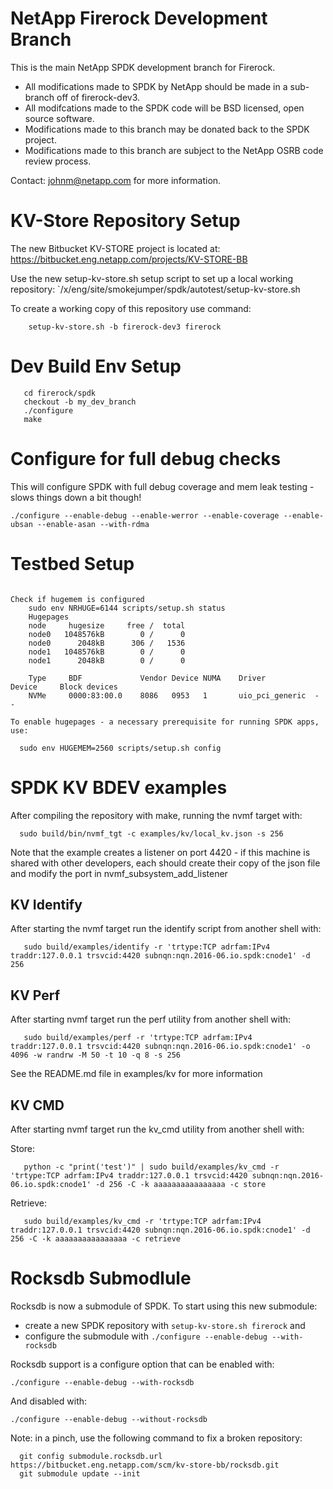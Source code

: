 # NetApp Firerock Development Branch

This is the main NetApp SPDK development branch for Firerock.

  - All modifications made to SPDK by NetApp should be made in a sub-branch off of firerock-dev3.
  - All modifcations made to the SPDK code will be BSD licensed, open source software.
  - Modifications made to this branch may be donated back to the SPDK project.
  - Modifications made to this branch are subject to the NetApp OSRB code review process.

Contact: johnm@netapp.com for more information.

# KV-Store Repository Setup

The new Bitbucket KV-STORE project is located at: https://bitbucket.eng.netapp.com/projects/KV-STORE-BB

Use the new setup-kv-store.sh setup script to set up a local working repository: `/x/eng/site/smokejumper/spdk/autotest/setup-kv-store.sh

To create a working copy of this repository use command:

```
    setup-kv-store.sh -b firerock-dev3 firerock
```

# Dev Build Env Setup

```
   cd firerock/spdk
   checkout -b my_dev_branch
   ./configure
   make
```
# Configure for full debug checks

This will configure SPDK with full debug coverage and mem leak testing - slows things down a bit though!

```
./configure --enable-debug --enable-werror --enable-coverage --enable-ubsan --enable-asan --with-rdma
```
# Testbed Setup

```

Check if hugemem is configured
    sudo env NRHUGE=6144 scripts/setup.sh status
    Hugepages
    node     hugesize     free /  total
    node0   1048576kB        0 /      0
    node0      2048kB      306 /   1536
    node1   1048576kB        0 /      0
    node1      2048kB        0 /      0

	Type     BDF             Vendor Device NUMA    Driver           Device     Block devices
	NVMe     0000:83:00.0    8086   0953   1       uio_pci_generic  -          -

To enable hugepages - a necessary prerequisite for running SPDK apps, use:

  sudo env HUGEMEM=2560 scripts/setup.sh config
```

# SPDK KV BDEV examples

After compiling the repository with make, running the nvmf target with:

```
  sudo build/bin/nvmf_tgt -c examples/kv/local_kv.json -s 256
```
Note that the example creates a listener on port 4420 - if this machine is shared with other developers, each should create their copy of
the json file and modify the port in nvmf_subsystem_add_listener

## KV Identify

After starting the nvmf target run the identify script from another shell with:

```
   sudo build/examples/identify -r 'trtype:TCP adrfam:IPv4 traddr:127.0.0.1 trsvcid:4420 subnqn:nqn.2016-06.io.spdk:cnode1' -d 256
```

## KV Perf

After starting nvmf target run the perf utility from another shell with:

```
   sudo build/examples/perf -r 'trtype:TCP adrfam:IPv4 traddr:127.0.0.1 trsvcid:4420 subnqn:nqn.2016-06.io.spdk:cnode1' -o 4096 -w randrw -M 50 -t 10 -q 8 -s 256
```

See the README.md file in examples/kv for more information

## KV CMD

After starting nvmf target run the kv\_cmd utility from another shell with:

Store:
```
   python -c "print('test')" | sudo build/examples/kv_cmd -r 'trtype:TCP adrfam:IPv4 traddr:127.0.0.1 trsvcid:4420 subnqn:nqn.2016-06.io.spdk:cnode1' -d 256 -C -k aaaaaaaaaaaaaaaa -c store
```

Retrieve:
```
   sudo build/examples/kv_cmd -r 'trtype:TCP adrfam:IPv4 traddr:127.0.0.1 trsvcid:4420 subnqn:nqn.2016-06.io.spdk:cnode1' -d 256 -C -k aaaaaaaaaaaaaaaa -c retrieve
```

# Rocksdb Submodlule

Rocksdb is now a submodule of SPDK. To start using this new submodule:

 - create a new SPDK repository with `setup-kv-store.sh firerock` and
 - configure the submodule with `./configure --enable-debug --with-rocksdb`

Rocksdb support is a configure option that can be enabled with:

```
./configure --enable-debug --with-rocksdb
```

And disabled with:

```
./configure --enable-debug --without-rocksdb
```

Note: in a pinch, use the following command to fix a broken repository:

```
  git config submodule.rocksdb.url https://bitbucket.eng.netapp.com/scm/kv-store-bb/rocksdb.git
  git submodule update --init
```
